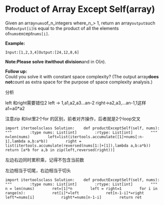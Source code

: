 # Product of Array Except Self\(array\)

Given an array`nums`of_n\_integers where\_n_&gt; 1, return an array`output`such that`output[i]`is equal to the product of all the elements of`nums`except`nums[i]`.

**Example:**

```text
Input:[1,2,3,4]Output:[24,12,8,6]
```

**Note:**Please solve it**without division**and in O\(_n_\).

**Follow up:**  
Could you solve it with constant space complexity? \(The output array**does not**count as extra space for the purpose of space complexity analysis.\)

分析

left 和right需要错位2 left -&gt; 1,a1,a2,a3...an-2 right-&gt;a2,a3,...an-1,1这样 a1=a0\*a2

注意zip 和list里2个for 的区别，前者对齐操作，后者就是2个loop交叉

```text
import itertoolsclass Solution:    def productExceptSelf(self, nums):        """        :type nums: List[int]        :rtype: List[int]        """        n=len(nums)        left=list(itertools.accumulate([1]+nums[:n-1],lambda a,b:a*b))        right = list(itertools.accumulate(reversed(nums[1:]+[1]),lambda a,b:a*b))        return [a*b for a,b in zip(left,reversed(right))]
```

左边右边同时累积乘，记得不包含当前数

左边相当于切尾，右边相当于切头

```text
import itertoolsclass Solution:    def productExceptSelf(self, nums):        """        :type nums: List[int]        :rtype: List[int]        """        n = len(nums)        ret=[1]*n        left = right=1        for i in range(n):            ret[i]*=left            ret[n-1-i]*=right            left*=nums[i]            right*=nums[n-1-i]        return ret
```


